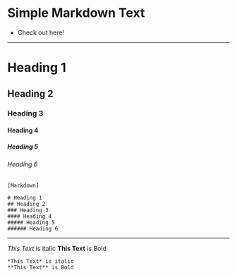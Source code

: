 # Simple Markdown Text

* Check out here!

---

# Heading 1
## Heading 2
### Heading 3
#### Heading 4
##### Heading 5
###### Heading 6


```
[Markdown]

# Heading 1
## Heading 2
### Heading 3
#### Heading 4
##### Heading 5
###### Heading 6
```

---

*This Text* is italic
**This Text** is Bold

```
*This Text* is italic
**This Text** is Bold
```
